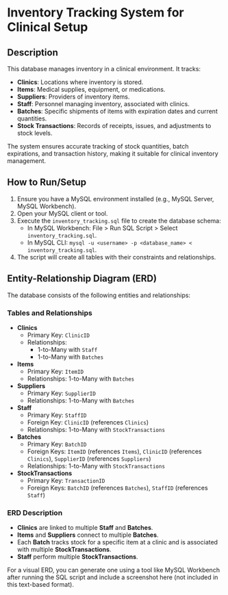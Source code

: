 # Inventory Tracking System for Clinical Setup

## Description
This database manages inventory in a clinical environment. It tracks:
- **Clinics**: Locations where inventory is stored.
- **Items**: Medical supplies, equipment, or medications.
- **Suppliers**: Providers of inventory items.
- **Staff**: Personnel managing inventory, associated with clinics.
- **Batches**: Specific shipments of items with expiration dates and current quantities.
- **Stock Transactions**: Records of receipts, issues, and adjustments to stock levels.

The system ensures accurate tracking of stock quantities, batch expirations, and transaction history, making it suitable for clinical inventory management.

## How to Run/Setup
1. Ensure you have a MySQL environment installed (e.g., MySQL Server, MySQL Workbench).
2. Open your MySQL client or tool.
3. Execute the `inventory_tracking.sql` file to create the database schema:
   - In MySQL Workbench: File > Run SQL Script > Select `inventory_tracking.sql`.
   - In MySQL CLI: `mysql -u <username> -p <database_name> < inventory_tracking.sql`.
4. The script will create all tables with their constraints and relationships.

## Entity-Relationship Diagram (ERD)
The database consists of the following entities and relationships:

### Tables and Relationships
- **Clinics**
  - Primary Key: `ClinicID`
  - Relationships: 
    - 1-to-Many with `Staff`
    - 1-to-Many with `Batches`
- **Items**
  - Primary Key: `ItemID`
  - Relationships: 1-to-Many with `Batches`
- **Suppliers**
  - Primary Key: `SupplierID`
  - Relationships: 1-to-Many with `Batches`
- **Staff**
  - Primary Key: `StaffID`
  - Foreign Key: `ClinicID` (references `Clinics`)
  - Relationships: 1-to-Many with `StockTransactions`
- **Batches**
  - Primary Key: `BatchID`
  - Foreign Keys: `ItemID` (references `Items`), `ClinicID` (references `Clinics`), `SupplierID` (references `Suppliers`)
  - Relationships: 1-to-Many with `StockTransactions`
- **StockTransactions**
  - Primary Key: `TransactionID`
  - Foreign Keys: `BatchID` (references `Batches`), `StaffID` (references `Staff`)

### ERD Description
- **Clinics** are linked to multiple **Staff** and **Batches**.
- **Items** and **Suppliers** connect to multiple **Batches**.
- Each **Batch** tracks stock for a specific item at a clinic and is associated with multiple **StockTransactions**.
- **Staff** perform multiple **StockTransactions**.

For a visual ERD, you can generate one using a tool like MySQL Workbench after running the SQL script and include a screenshot here (not included in this text-based format).
